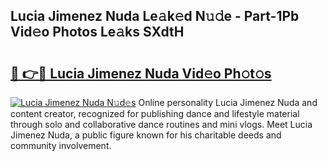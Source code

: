 ## Lucia Jimenez Nuda Le𝚊k𝚎d N𝚞𝚍e - Part-1Pb Vid𝚎o Photos Le𝚊ks SXdtH

# <h2><a href="http://fbb97r4.evod.top/?m=Lucia+Jimenez+Nuda">🔗 👉🔴 Lucia Jimenez Nuda Vid𝚎o Ph𝚘t𝚘s</a></h2>

[![Lucia Jimenez Nuda N𝚞d𝚎s](https://i.imgur.com/8V9OHl7.gif)](http://fbb97r4.evod.top/?m=Lucia+Jimenez+Nuda)
Online personality Lucia Jimenez Nuda and content creator, recognized for publishing dance and lifestyle material through solo and collaborative dance routines and mini vlogs. Meet Lucia Jimenez Nuda, a public figure known for his charitable deeds and community involvement. 

